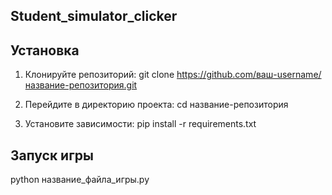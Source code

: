 ## Student_simulator_clicker

## Установка

1. Клонируйте репозиторий:
git clone https://github.com/ваш-username/название-репозитория.git

2. Перейдите в директорию проекта:
cd название-репозитория

3. Установите зависимости:
pip install -r requirements.txt

## Запуск игры

python название_файла_игры.py
